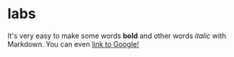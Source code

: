 # labs
It's very easy to make some words **bold** and other words *italic* with Markdown. You can even [link to Google!](http://google.com)
